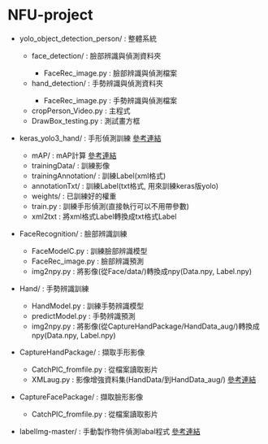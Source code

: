 # NFU-project

<ul>
  <li>yolo_object_detection_person/ : 整體系統</li>
  <ul>
    <li>face_detection/ : 臉部辨識與偵測資料夾</li>
    <ul>
      <li>FaceRec_image.py : 臉部辨識與偵測檔案</li>
    </ul>
    <li>hand_detection/ : 手勢辨識與偵測資料夾</li>
    <ul>
      <li>FaceRec_image.py : 手勢辨識與偵測檔案</li>
    </ul>
    <li>cropPerson_Video.py : 主程式</li>
    <li>DrawBox_testing.py : 測試畫方框</li>
  </ul>
  <p></p>
  <li>keras_yolo3_hand/ : 手形偵測訓練 <a href="https://github.com/qqwweee/keras-yolo3">參考連結</a></li>
  <ul>
    <li>mAP/ : mAP計算 <a href="https://github.com/Cartucho/mAP">參考連結</a></li>
    <li>trainingData/ : 訓練影像</li>
    <li>trainingAnnotation/ : 訓練Label(xml格式)</li>
    <li>annotationTxt/ : 訓練Label(txt格式, 用來訓練keras版yolo)</li>
    <li>weights/ : 已訓練好的權重</li>
    <li>train.py : 訓練手形偵測(直接執行可以不用帶參數)</li>
    <li>xml2txt : 將xml格式Label轉換成txt格式Label</li>
  </ul>
  <p></p>
  <li>FaceRecognition/ : 臉部辨識訓練</li>
  <ul>
    <li>FaceModelC.py : 訓練臉部辨識模型</li>
    <li>FaceRec_image.py : 臉部辨識預測</li>
    <li>img2npy.py : 將影像(從Face/data/)轉換成npy(Data.npy, Label.npy)</li>
  </ul>
  <p></p>
  <li>Hand/ : 手勢辨識訓練</li>
  <ul>
    <li>HandModel.py : 訓練手勢辨識模型</li>
    <li>predictModel.py : 手勢辨識預測</li>
    <li>img2npy.py : 將影像(從CaptureHandPackage/HandData_aug/)轉換成npy(Data.npy, Label.npy)</li>
  </ul>
  <p></p>
  <li>CaptureHandPackage/ : 擷取手形影像</li>
  <ul>
    <li>CatchPIC_fromfile.py : 從檔案讀取影片</li>
    <li>XMLaug.py : 影像增強資料集(HandData/到HandData_aug/) <a href="https://github.com/aleju/imgaug">參考連結</a></li>
  </ul>
  <p></p>
  <li>CaptureFacePackage/ : 擷取臉形影像</li>
  <ul>
    <li>CatchPIC_fromfile.py : 從檔案讀取影片</li>
  </ul>
  <p></p>
  <li>labelImg-master/ : 手動製作物件偵測labal程式 <a href="https://github.com/tzutalin/labelImg">參考連結</a></li>
</ul>






